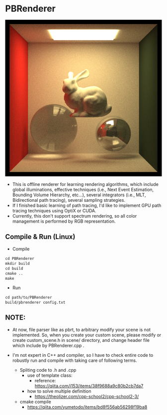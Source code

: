 # PBRenderer

![current_thumbnail](result/result.png)

- This is offline renderer for learning rendering algorithms, which include global illuminations, effective techniques (i.e., Next Event Estimation, Bounding Volume Hierarchy, etc...), several integrators (i.e., MLT, Bidirectional path tracing), several sampling strategies.
- If I finished basic learning of path tracing, I'd like to implement GPU path tracing techniques using OptiX or CUDA.
- Currently, this don't support spectrum rendering, so all color management is performed by RGB representation.

## Compile & Run (Linux)

- Compile 
```
cd PBRenderer
mkdir build 
cd build
cmake ..
make
```

- Run
```
cd path/to/PBRenderer
build/pbrenderer config.txt
```

## NOTE: 
- At now, file parser like as pbrt, to arbitrary modify your scene is not implemented. So, when you create your custom scene, please modify or create custom_scene.h in scene/ directory, and change header file which include by PBRenderer.cpp .

- I'm not expert in C++ and compiler, so I have to check entire code to robustly run and compile with taking care of following terms.
  - Spliting code to .h and .cpp
    - use of template class: 
      - reference: https://qiita.com/i153/items/38f9688a9c80b2cb7da7
    - how to solve multiple definition
      - https://theolizer.com/cpp-school2/cpp-school2-3/
  - cmake compile
    - https://qiita.com/yumetodo/items/bd8f556ab56298f19ba8
